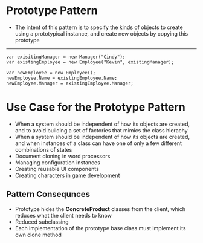 ﻿# Prototype Pattern #

- The intent of this pattern is to specify the kinds of objects to create using a prototypical instance, and create new objects by copying this prototype
***
	var exisitingManager = new Manager("Cindy");
	var existingEmployee = new Employee("Kevin", existingManager);

	var newEmployee = new Employee();
	newEmployee.Name = existingEmployee.Name;
	newEmployee.Manager = existingEmployee.Manager;

# Use Case for the Prototype Pattern #
- When a system should be independent of how its objects are created, and to avoid building a set of factories that mimics the class hierachy
- When a system should be independent of how its objects are created, and when instances of a class can have one of only a few different combinations of states
- Document cloning in word processors
- Managing configuration instances
- Creating reusable UI components
- Creating characters in game development

## Pattern Consequnces ##
- Prototype hides the **ConcreteProduct** classes from the client, which reduces what the client needs to know
- Reduced subclassing
- Each implementation of the prototype base class must implement its own clone method